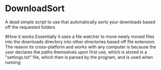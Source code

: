 # DownloadSort
A dead simple script to use that automatically sorts your downloads based off the requested folders

#How it works
Essentially it uses a file watcher to move newly moved files into the downloads directory into other directories based off file extension.
The reason its cross-platform and works with any computer is because the user declares the paths themselves upon first use, which is stored in
a "settings.txt" file, which then is parsed by the program, and is used when running
